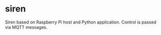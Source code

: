 # siren
Siren based on Raspberry Pi host and Python application. Control is passed via MQTT messages.
